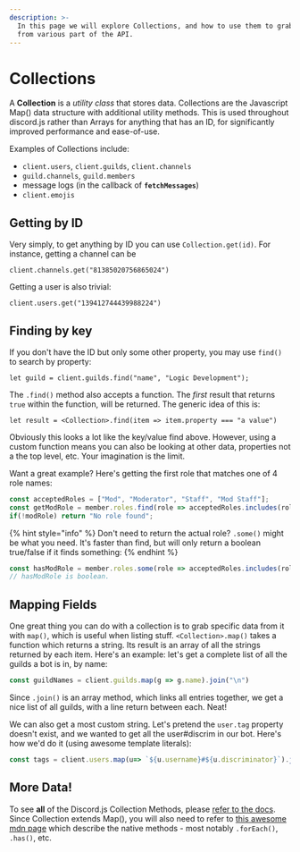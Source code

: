 ```yaml
---
description: >-
  In this page we will explore Collections, and how to use them to grab data
  from various part of the API.
---
```


# Collections

A **Collection** is a _utility class_ that stores data. Collections are the Javascript Map\(\) data structure with additional utility methods. This is used throughout discord.js rather than Arrays for anything that has an ID, for significantly improved performance and ease-of-use.

Examples of Collections include:

* `client.users`, `client.guilds`, `client.channels`
* `guild.channels`, `guild.members`
* message logs \(in the callback of **`fetchMessages`**\)
* `client.emojis`

##  Getting by ID

 Very simply, to get anything by ID you can use `Collection.get(id)`. For instance, getting a channel can be 

`client.channels.get("81385020756865024")`

 Getting a user is also trivial: 

`client.users.get("139412744439988224")`

##  Finding by key

If you don't have the ID but only some other property, you may use `find()` to search by property:

`let guild = client.guilds.find("name", "Logic Development");`

The `.find()` method also accepts a function. The _first_ result that returns `true` within the function, will be returned. The generic idea of this is:

`let result = <Collection>.find(item => item.property === "a value")`

Obviously this looks a lot like the key/value find above. However, using a custom function means you can also be looking at other data, properties not a the top level, etc. Your imagination is the limit.

Want a great example? Here's getting the first role that matches one of 4 role names:

```javascript
const acceptedRoles = ["Mod", "Moderator", "Staff", "Mod Staff"];
const getModRole = member.roles.find(role => acceptedRoles.includes(role.name));
if(!modRole) return "No role found";
```

{% hint style="info" %}
 Don't need to return the actual role? `.some()` might be what you need. It's faster than find, but will only return a boolean true/false if it finds something:
{% endhint %}



```javascript
const hasModRole = member.roles.some(role => acceptedRoles.includes(role.name));
// hasModRole is boolean.
```

##  Mapping Fields

One great thing you can do with a collection is to grab specific data from it with `map()`, which is useful when listing stuff. `<Collection>.map()` takes a function which returns a string. Its result is an array of all the strings returned by each item. Here's an example: let's get a complete list of all the guilds a bot is in, by name:

```javascript
const guildNames = client.guilds.map(g => g.name).join("\n")
```

Since `.join()` is an array method, which links all entries together, we get a nice list of all guilds, with a line return between each. Neat!

We can also get a most custom string. Let's pretend the `user.tag` property doesn't exist, and we wanted to get all the user\#discrim in our bot. Here's how we'd do it \(using awesome template literals\):

```javascript
const tags = client.users.map(u=> `${u.username}#${u.discriminator}`).join(", ");
```

##  More Data!

 To see **all** of the Discord.js Collection Methods, please [refer to the docs](https://discord.js.org/#/docs/main/stable/class/Collection). Since Collection extends Map\(\), you will also need to refer to [this awesome mdn page](https://developer.mozilla.org/en/docs/Web/JavaScript/Reference/Global_Objects/Map) which describe the native methods - most notably `.forEach()`, `.has()`, etc.

